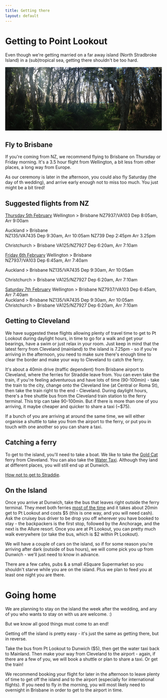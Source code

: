 ```yaml
---
title: Getting there
layout: default
---
```


# Getting to Point Lookout

Even though we're getting married on a far away island (North Stradbroke Island) in a (sub)tropical sea, getting there shouldn't be too hard.

<img src="/images/forest.jpg" />

## Fly to Brisbane

If you're coming from NZ, we recommend flying to Brisbane on Thursday or Friday morning. It's a 3.5 hour flight from Wellington, a bit less from other places, a long way from Europe.

As our ceremony is later in the afternoon, you could also fly Saturday (the day of th wedding), and arrive early enough not to miss too much. You just might be a bit tired!

## Suggested flights from NZ

<u>Thursday 5th February</u>
Wellington  > Brisbane
NZ7937/VA103 Dep 8:05am, Arr 9:00am
<div>
</div><div>Auckland  > Brisbane</div><div>NZ135/VA7435 Dep 9:30am, Arr 10:05am
NZ739 Dep 2:45pm Arr 3.25pm

Christchurch  > Brisbane
 VA125/NZ7927 Dep 6:20am, Arr 7:10am</div><div>
<u>Friday 6th February</u>
Wellington  > Brisbane<div>NZ7937/VA103 Dep 6:45am, Arr 7:40am
</div><div>
</div><div>Auckland  > Brisbane
NZ135/VA7435 Dep 9:30am, Arr 10:05am

Christchurch  > Brisbane
 VA125/NZ7927  Dep 6:20am, Arr 7:10am</div><div> 
</div><div><u>Saturday 7th February</u>
Wellington  > Brisbane
 NZ7937/VA103 Dep 6:45am, Arr 7:40am
</div><div>
</div><div>Auckland  > Brisbane
 NZ135/VA7435 Dep 9:30am, Arr 10:05am</div><div>
</div><div>Christchurch  > Brisbane 
 VA125/NZ7927  Dep 6:20am, Arr 7:10am</div><div>
 
</div><div>
</div><div>
</div><div>
 
</div></div>

## Getting to Cleveland

We have suggested these flights allowing plenty of travel time to get to Pt Lookout during daylight hours, in time to go for a walk and get your bearings, have a swim or just relax in your room. Just keep in mind that the latest ferry from Cleveland (mainland) to the island is 7.25pm - so if you're arriving in the afternoon, you need to make sure there's enough time to clear the border and make your way to Cleveland to catch the ferry.

It's about a 40min drive (traffic dependent) from Brisbane airport to Cleveland, where the ferries for Straddie leave from. You can even take the train, if you're feeling adventurous and have lots of time (90-100min) - take the train to the city, change onto the Cleveland line (at Central or Roma St), then take the train right to the end - Cleveland. During daylight hours, there's a free shuttle bus from the Cleveland train station to the ferry terminal. This trip can take 90-100min. But if there is more than one of you arriving, it maybe cheaper and quicker to share a taxi (~$75).

If a bunch of you are arriving at around the same time, we will either organise a shuttle to take you from the airport to the ferry, or put you in touch with one another so you can share a taxi.

## Catching a ferry

To get to the island, you'll need to take a boat. We like to take the [Gold Cat](http://www.flyer.com.au/timetable-a-prices.html) ferry from Cleveland. You can also take the [Water Taxi](http://www.stradbrokeferries.com.au/timetables/water-taxi-timetable-north-stradbroke-island). Although they land at different places, you will still end up at Dunwich.

[How not to get to Straddie](http://www.sunshinecoastdaily.com.au/news/how-not-get-straddie/1307903/).

## On the Island

Once you arrive at Dunwich, take the bus that leaves right outside the ferry terminal. They meet both ferries [most of the time](http://www.northstradbrokeislandbuses.com/timetables.html) and it takes about 20min get to Pt Lookout and costs $5 (this is one way, and you will need cash). Ask the cruisey bus driver to be drop you off wherever you have booked to stay - the backpackers is the first stop, followed by the Anchorage, and the next is the Allure resort. Once you are at Pt Lookout, you can pretty much walk everywhere (or take the bus, which is $2 within Pt Lookout).

We will have a couple of cars on the island, so if for some reason you're arriving after dark (outside of bus hours), we will come pick you up from Dunwich - we'll just need to know in advance.

There are a few cafes, pubs &amp; a small 4Square Supermarket so you shouldn't starve while you are on the island. Plus we plan to feed you at least one night you are there.

# Going home

We are planning to stay on the island the week after the wedding, and any of you who wants to stay on with us are welcome. :)

But we know all good things must come to an end!

Getting off the island is pretty easy - it's just the same as getting there, but in reverse. 

Take the bus from Pt Lookout to Dunwich ($5), then get the water taxi back to Mainland. Then make your way from Cleveland to the airport - again, if there are a few of you, we will book a shuttle or plan to share a taxi. Or get the train!

We recommend booking your flight for later in the afternoon to leave plenty of time to get off the island and to the airport (especially for international flights). If you need to fly in the morning, you will most likely need to overnight in Brisbane in order to get to the airport in time.
